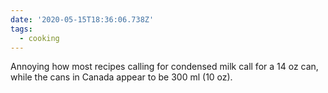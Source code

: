 ```yaml
---
date: '2020-05-15T18:36:06.738Z'
tags:
  - cooking
---
```


Annoying how most recipes calling for condensed milk call for a 14 oz can, while the cans in Canada appear to be 300 ml (10 oz).
